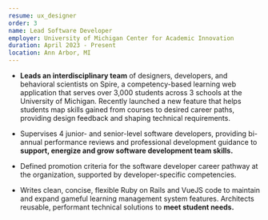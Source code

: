 ```yaml
---
resume: ux_designer
order: 3
name: Lead Software Developer
employer: University of Michigan Center for Academic Innovation
duration: April 2023 - Present
location: Ann Arbor, MI
---
```


- **Leads an interdisciplinary team** of designers, developers, and behavioral scientists on Spire, a competency-based learning web application that serves over 3,000 students across 3 schools at the University of Michigan. Recently launched a new feature that helps students map skills gained from courses to desired career paths, providing design feedback and shaping technical requirements.

- Supervises 4 junior- and senior-level software developers, providing bi-annual performance reviews and professional development guidance to **support, energize and grow software development team skills.**

- Defined promotion criteria for the software developer career pathway at the organization, supported by developer-specific competencies.

- Writes clean, concise, flexible Ruby on Rails and VueJS code to maintain and expand gameful learning management system features. Architects reusable, performant technical solutions to **meet student needs.**


